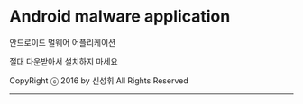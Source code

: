 # Android malware application
안드로이드 멀웨어 어플리케이션

절대 다운받아서 설치하지 마세요

CopyRight ⓒ 2016 by 신성휘 All Rights Reserved

--------------
